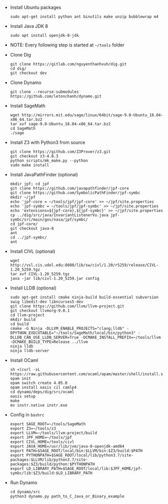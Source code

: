 - Install Ubuntu packages
    ```
    sudo apt-get install python ant binutils make unzip bubblewrap m4
    ```
    
- Install Java JDK 8
    ```
    sudo apt install openjdk-8-jdk
    ```
    
- NOTE: Every following step is started at `~/tools` folder
    
- Clone Dig
    ```
    git clone https://gitlab.com/nguyenthanhvuh/dig.git
    cd dig/
    git checkout dev
    ```
    
- Clone Dynamo
    ```
    git clone --recurse-submodules https://github.com/letonchanh/dynamo.git
    ```
    
- Install SageMath
    ```
    wget http://mirrors.mit.edu/sage/linux/64bit/sage-9.0-Ubuntu_18.04-x86_64.tar.bz2
    tar xvf sage-9.0-Ubuntu_18.04-x86_64.tar.bz2
    cd SageMath
    ./sage
    ```
    
- Install Z3 with Python3 from source
    ```
    git clone https://github.com/Z3Prover/z3.git
    git checkout z3-4.8.3
    python scripts/mk_make.py --python
    sudo make install
    ```
    
- Install JavaPathFinder (optional)
    ```
    mkdir jpf; cd jpf
    git clone https://github.com/javapathfinder/jpf-core
    git clone https://github.com/SymbolicPathFinder/jpf-symbc
    mkdir ~/jpf
    echo 'jpf-core = ~/tools/jpf/jpf-core' >> ~/jpf/site.properties
    echo 'jpf-symbc = ~/tools/jpf/jpf-symbc' >> ~/jpf/site.properties
    echo 'extensions=${jpf-core},${jpf-symbc}' >> ~/jpf/site.properties
    cp ../dig/src/java/InvariantListenerVu.java jpf-symbc/src/main/gov/nasa/jpf/symbc/
    cd jpf-core/
    git checkout java-8
    ant
    cd ../jpf-symbc/
    ant
    ```
    
- Install CIVL (optional)
    ```
    wget http://vsl.cis.udel.edu:8080/lib/sw/civl/1.20/r5259/release/CIVL-1.20_5259.tgz
    tar xvf CIVL-1.20_5259.tgz
    java -jar lib/civl-1.20_5259.jar config
    ```
    
- Install LLDB (optional)
    ```
    sudo apt-get install cmake ninja-build build-essential subversion swig libedit-dev libncurses5-dev
    git clone https://github.com/llvm/llvm-project.git
    git checkout llvmorg-9.0.1
    cd llvm-project
    mkdir build
    cd build
    cmake -G Ninja -DLLVM_ENABLE_PROJECTS="clang;lldb" -DPYTHON_EXECUTABLE="~/tools/SageMath/local/bin/python3" -DLLDB_CAN_USE_LLDB_SERVER=True -DCMAKE_INSTALL_PREFIX=~/tools/llvm -DCMAKE_BUILD_TYPE=Release ../llvm
    ninja lldb
    ninja lldb-server
    ```
    
- Install OCaml
    ```
    sh <(curl -sL https://raw.githubusercontent.com/ocaml/opam/master/shell/install.sh)
    opam init
    opam switch create 4.05.0
    opam install oasis cil camlp4
    cd dynamo/deps/dig/src/ocaml
    oasis setup
    make
    mv instr.native instr.exe
    ```
    
- Config in `bashrc`
    ```
    export SAGE_ROOT=~/tools/SageMath
    export Z3=~/tools/z3
    export LLVM=~/tools/llvm-project/build
    export JPF_HOME=~/tools/jpf
    export CIVL_HOME=/tools/civl
    export JAVA_HOME=/usr/lib/jvm/java-8-openjdk-amd64
    export PATH=$SAGE_ROOT/local/bin:$LLVM/bin:$Z3/build:$PATH
    export PYTHONPATH=$SAGE_ROOT/local/lib/python3.7/site-packages:$LLVM/lib/python3.7/site-packages:$Z3/build/python:$PYTHONPATH
    export LD_LIBRARY_PATH=$SAGE_ROOT/local/lib:$JPF_HOME/jpf-symbc/lib:$Z3/build:$LD_LIBRARY_PATH
    ```
    
- Run Dynamo
    ```
    cd dynamo/src
    python3 dynamo.py path_to_C_Java_or_Binary_example
    ```
